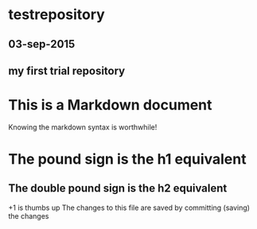# testrepository
## 03-sep-2015
## my first trial repository
# This is a Markdown document
Knowing the markdown syntax is worthwhile!
# The pound sign is the h1 equivalent
## The double pound sign is the h2 equivalent
+1 is thumbs up
The changes to this file are saved by committing (saving) the changes
